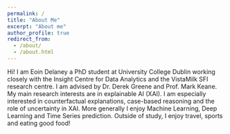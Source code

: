 ```yaml
---
permalink: /
title: "About Me"
excerpt: "About me"
author_profile: true
redirect_from: 
  - /about/
  - /about.html
---
```


Hi! I am Eoin Delaney a PhD student at University College Dublin working closely with the Insight Centre for Data Analytics and the VistaMilk SFI research centre. I am advised by Dr. Derek Greene and Prof. Mark Keane. My main research interests are in explainable AI (XAI). I am especially interested in counterfactual explanations, case-based reasoning and the role of uncertainty in XAI. More generally I enjoy Machine Learning, Deep Learning and Time Series prediction. Outside of study, I enjoy travel, sports and eating good food!
